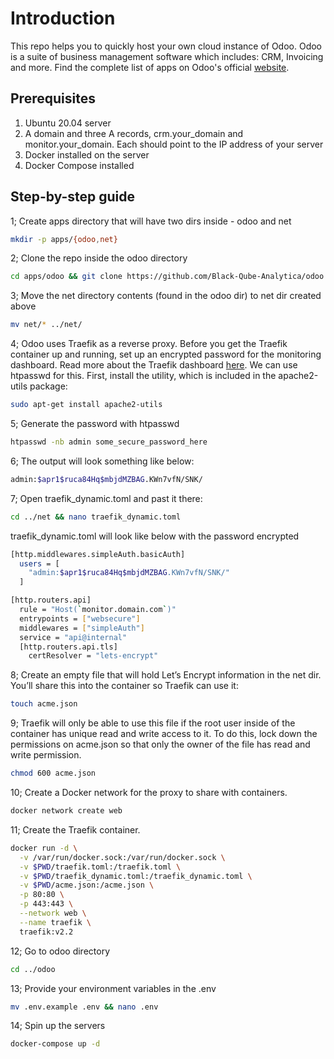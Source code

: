 # Introduction

This repo helps you to quickly host your own cloud instance of Odoo. Odoo is a suite of business management software which includes: CRM, Invoicing and more. Find the complete list of apps on Odoo's official [website](https://www.odoo.com/).

## Prerequisites

1. Ubuntu 20.04 server
2. A domain and three A records, crm.your_domain and monitor.your_domain. Each should point to the IP address of your server
3. Docker installed on the server
4. Docker Compose installed

## Step-by-step guide

1; Create apps directory that will have two dirs inside - odoo and net

```bash
mkdir -p apps/{odoo,net}
```

2; Clone the repo inside the odoo directory

```bash
cd apps/odoo && git clone https://github.com/Black-Qube-Analytica/odoo.git .
```

3; Move the net directory contents (found in the odoo dir) to net dir created above

```bash
mv net/* ../net/
```

4; Odoo uses Traefik as a reverse proxy. Before you get the Traefik container up and running, set up an encrypted password for the monitoring dashboard. Read more about the Traefik dashboard [here](https://www.odoo.com/). We can use htpasswd for this. First, install the utility, which is included in the apache2-utils package:

```bash
sudo apt-get install apache2-utils
```

5; Generate the password with htpasswd

```bash
htpasswd -nb admin some_secure_password_here
```

6; The output will look something like below:

```bash
admin:$apr1$ruca84Hq$mbjdMZBAG.KWn7vfN/SNK/
```

7; Open traefik_dynamic.toml and past it there:

```bash
cd ../net && nano traefik_dynamic.toml
```

traefik_dynamic.toml will look like below with the password encrypted

```bash
[http.middlewares.simpleAuth.basicAuth]
  users = [
    "admin:$apr1$ruca84Hq$mbjdMZBAG.KWn7vfN/SNK/"
  ]

[http.routers.api]
  rule = "Host(`monitor.domain.com`)"
  entrypoints = ["websecure"]
  middlewares = ["simpleAuth"]
  service = "api@internal"
  [http.routers.api.tls]
    certResolver = "lets-encrypt"
```

8; Create an empty file that will hold Let’s Encrypt information in the net dir. You’ll share this into the container so Traefik can use it:

```bash
touch acme.json
```

9; Traefik will only be able to use this file if the root user inside of the container has unique read and write access to it. To do this, lock down the permissions on acme.json so that only the owner of the file has read and write permission.

```bash
chmod 600 acme.json
```

10; Create a Docker network for the proxy to share with containers.

```bash
docker network create web
```

11; Create the Traefik container.

```bash
docker run -d \
  -v /var/run/docker.sock:/var/run/docker.sock \
  -v $PWD/traefik.toml:/traefik.toml \
  -v $PWD/traefik_dynamic.toml:/traefik_dynamic.toml \
  -v $PWD/acme.json:/acme.json \
  -p 80:80 \
  -p 443:443 \
  --network web \
  --name traefik \
  traefik:v2.2
```

12; Go to odoo directory

```bash
cd ../odoo
```

13; Provide your environment variables in the .env

```bash
mv .env.example .env && nano .env
```

14; Spin up the servers

```bash
docker-compose up -d